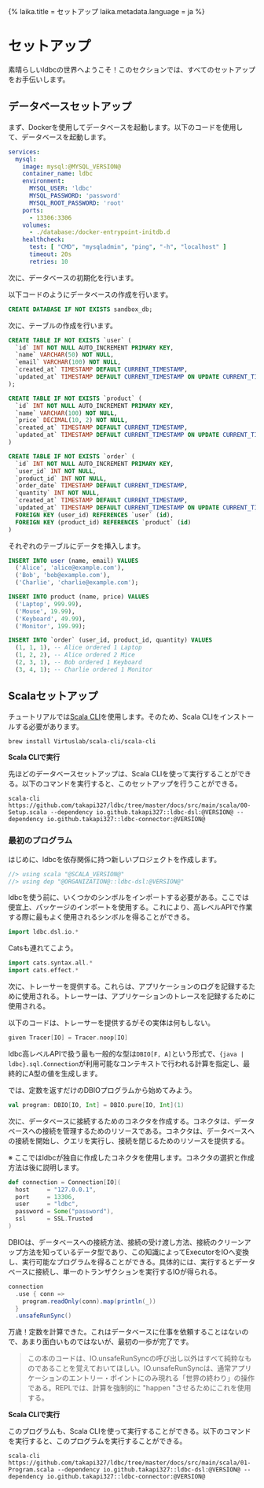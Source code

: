{%
  laika.title = セットアップ
  laika.metadata.language = ja
%}

# セットアップ

素晴らしいldbcの世界へようこそ！このセクションでは、すべてのセットアップをお手伝いします。

## データベースセットアップ

まず、Dockerを使用してデータベースを起動します。以下のコードを使用して、データベースを起動します。

```yaml
services:
  mysql:
    image: mysql:@MYSQL_VERSION@
    container_name: ldbc
    environment:
      MYSQL_USER: 'ldbc'
      MYSQL_PASSWORD: 'password'
      MYSQL_ROOT_PASSWORD: 'root'
    ports:
      - 13306:3306
    volumes:
      - ./database:/docker-entrypoint-initdb.d
    healthcheck:
      test: [ "CMD", "mysqladmin", "ping", "-h", "localhost" ]
      timeout: 20s
      retries: 10
```

次に、データベースの初期化を行います。

以下コードのようにデータベースの作成を行います。

```sql
CREATE DATABASE IF NOT EXISTS sandbox_db;
```

次に、テーブルの作成を行います。

```sql
CREATE TABLE IF NOT EXISTS `user` (
  `id` INT NOT NULL AUTO_INCREMENT PRIMARY KEY,
  `name` VARCHAR(50) NOT NULL,
  `email` VARCHAR(100) NOT NULL,
  `created_at` TIMESTAMP DEFAULT CURRENT_TIMESTAMP,
  `updated_at` TIMESTAMP DEFAULT CURRENT_TIMESTAMP ON UPDATE CURRENT_TIMESTAMP
);

CREATE TABLE IF NOT EXISTS `product` (
  `id` INT NOT NULL AUTO_INCREMENT PRIMARY KEY,
  `name` VARCHAR(100) NOT NULL,
  `price` DECIMAL(10, 2) NOT NULL,
  `created_at` TIMESTAMP DEFAULT CURRENT_TIMESTAMP,
  `updated_at` TIMESTAMP DEFAULT CURRENT_TIMESTAMP ON UPDATE CURRENT_TIMESTAMP
)

CREATE TABLE IF NOT EXISTS `order` (
  `id` INT NOT NULL AUTO_INCREMENT PRIMARY KEY,
  `user_id` INT NOT NULL,
  `product_id` INT NOT NULL,
  `order_date` TIMESTAMP DEFAULT CURRENT_TIMESTAMP,
  `quantity` INT NOT NULL,
  `created_at` TIMESTAMP DEFAULT CURRENT_TIMESTAMP,
  `updated_at` TIMESTAMP DEFAULT CURRENT_TIMESTAMP ON UPDATE CURRENT_TIMESTAMP,
  FOREIGN KEY (user_id) REFERENCES `user` (id),
  FOREIGN KEY (product_id) REFERENCES `product` (id)
)
```

それぞれのテーブルにデータを挿入します。

```sql
INSERT INTO user (name, email) VALUES
  ('Alice', 'alice@example.com'),
  ('Bob', 'bob@example.com'),
  ('Charlie', 'charlie@example.com');

INSERT INTO product (name, price) VALUES
  ('Laptop', 999.99),
  ('Mouse', 19.99),
  ('Keyboard', 49.99),
  ('Monitor', 199.99);

INSERT INTO `order` (user_id, product_id, quantity) VALUES
  (1, 1, 1), -- Alice ordered 1 Laptop
  (1, 2, 2), -- Alice ordered 2 Mice
  (2, 3, 1), -- Bob ordered 1 Keyboard
  (3, 4, 1); -- Charlie ordered 1 Monitor
```

## Scalaセットアップ

チュートリアルでは[Scala CLI](https://scala-cli.virtuslab.org/)を使用します。そのため、Scala CLIをインストールする必要があります。

```bash
brew install Virtuslab/scala-cli/scala-cli
```

**Scala CLIで実行**

先ほどのデータベースセットアップは、Scala CLIを使って実行することができる。以下のコマンドを実行すると、このセットアップを行うことができる。

```shell
scala-cli https://github.com/takapi327/ldbc/tree/master/docs/src/main/scala/00-Setup.scala --dependency io.github.takapi327::ldbc-dsl:@VERSION@ --dependency io.github.takapi327::ldbc-connector:@VERSION@
```

### 最初のプログラム

はじめに、ldbcを依存関係に持つ新しいプロジェクトを作成します。

```scala
//> using scala "@SCALA_VERSION@"
//> using dep "@ORGANIZATION@::ldbc-dsl:@VERSION@"
```

ldbcを使う前に、いくつかのシンボルをインポートする必要がある。ここでは便宜上、パッケージのインポートを使用する。これにより、高レベルAPIで作業する際に最もよく使用されるシンボルを得ることができる。

```scala
import ldbc.dsl.io.*
```

Catsも連れてこよう。

```scala
import cats.syntax.all.*
import cats.effect.*
```

次に、トレーサーを提供する。これらは、アプリケーションのログを記録するために使用される。トレーサーは、アプリケーションのトレースを記録するために使用される。

以下のコードは、トレーサーを提供するがその実体は何もしない。

```scala 3
given Tracer[IO] = Tracer.noop[IO]
```

ldbc高レベルAPIで扱う最も一般的な型は`DBIO[F, A]`という形式で、`{java | ldbc}.sql.Connection`が利用可能なコンテキストで行われる計算を指定し、最終的にA型の値を生成します。

では、定数を返すだけのDBIOプログラムから始めてみよう。

```scala
val program: DBIO[IO, Int] = DBIO.pure[IO, Int](1)
```

次に、データベースに接続するためのコネクタを作成する。コネクタは、データベースへの接続を管理するためのリソースである。コネクタは、データベースへの接続を開始し、クエリを実行し、接続を閉じるためのリソースを提供する。

※ ここではldbcが独自に作成したコネクタを使用します。コネクタの選択と作成方法は後に説明します。

```scala
def connection = Connection[IO](
  host     = "127.0.0.1",
  port     = 13306,
  user     = "ldbc",
  password = Some("password"),
  ssl      = SSL.Trusted
)
```

DBIOは、データベースへの接続方法、接続の受け渡し方法、接続のクリーンアップ方法を知っているデータ型であり、この知識によってExecutorをIOへ変換し、実行可能なプログラムを得ることができる。具体的には、実行するとデータベースに接続し、単一のトランザクションを実行するIOが得られる。

```scala
connection
  .use { conn =>
    program.readOnly(conn).map(println(_))
  }
  .unsafeRunSync()
```

万歳！定数を計算できた。これはデータベースに仕事を依頼することはないので、あまり面白いものではないが、最初の一歩が完了です。

> この本のコードは、IO.unsafeRunSyncの呼び出し以外はすべて純粋なものであることを覚えておいてほしい。IO.unsafeRunSyncは、通常アプリケーションのエントリー・ポイントにのみ現れる「世界の終わり」の操作である。REPLでは、計算を強制的に "happen "させるためにこれを使用する。

**Scala CLIで実行**

このプログラムも、Scala CLIを使って実行することができる。以下のコマンドを実行すると、このプログラムを実行することができる。

```shell
scala-cli https://github.com/takapi327/ldbc/tree/master/docs/src/main/scala/01-Program.scala --dependency io.github.takapi327::ldbc-dsl:@VERSION@ --dependency io.github.takapi327::ldbc-connector:@VERSION@
```
